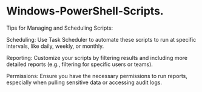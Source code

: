 # Windows-PowerShell-Scripts.

Tips for Managing and Scheduling Scripts:

Scheduling: Use Task Scheduler to automate these scripts to run at specific intervals, like daily, weekly, or monthly.

Reporting: Customize your scripts by filtering results and including more detailed reports (e.g., filtering for specific users or teams).

Permissions: Ensure you have the necessary permissions to run reports, especially when pulling sensitive data or accessing audit logs.
